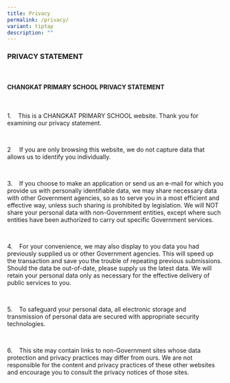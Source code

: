 ```yaml
---
title: Privacy
permalink: /privacy/
variant: tiptap
description: ""
---
```

<h3><strong>PRIVACY STATEMENT</strong></h3>
<p>&nbsp;</p>
<h4><strong>CHANGKAT PRIMARY SCHOOL PRIVACY STATEMENT</strong></h4>
<p><strong>&nbsp;</strong>
</p>
<p>1.&nbsp;&nbsp;&nbsp; This is a CHANGKAT PRIMARY SCHOOL<strong> </strong>website.
Thank you for examining our privacy statement.</p>
<p>&nbsp;&nbsp;&nbsp;&nbsp;&nbsp;&nbsp; &nbsp;</p>
<p>2&nbsp;&nbsp;&nbsp;&nbsp; If you are only browsing this website, we do
not capture data that allows us to identify you individually.</p>
<p>&nbsp;&nbsp;&nbsp;&nbsp;&nbsp;&nbsp; &nbsp;</p>
<p>3.&nbsp;&nbsp;&nbsp; If you choose to make an application or send us an
e-mail for which you provide us with personally identifiable data, we may
share necessary data with other Government agencies, so as to serve you
in a most efficient and effective way, unless such sharing is prohibited
by legislation. We will NOT share your personal data with non-Government
entities, except where such entities have been authorized to carry out
specific Government services.</p>
<p>&nbsp;&nbsp;&nbsp;&nbsp;&nbsp;&nbsp; &nbsp;</p>
<p>4.&nbsp;&nbsp;&nbsp; For your convenience, we may also display to you
data you had previously supplied us or other Government agencies. This
will speed up the transaction and save you the trouble of repeating previous
submissions. Should the data be out-of-date, please supply us the latest
data. We will retain your personal data only as necessary for the effective
delivery of public services to you.</p>
<p>&nbsp;&nbsp;&nbsp;&nbsp;&nbsp;&nbsp; &nbsp;</p>
<p>5.&nbsp;&nbsp;&nbsp; To safeguard your personal data, all electronic storage
and transmission of personal data are secured with appropriate security
technologies.</p>
<p>&nbsp;&nbsp;&nbsp;&nbsp;&nbsp;&nbsp; &nbsp;</p>
<p>6.&nbsp;&nbsp;&nbsp; This site may contain links to non-Government sites
whose data protection and privacy practices may differ from ours. We are
not responsible for the content and privacy practices of these other websites
and encourage you to consult the privacy notices of those sites.</p>
<p>&nbsp;</p>
<p>&nbsp;</p>